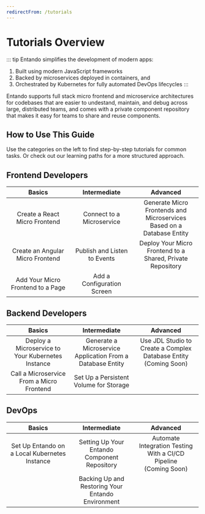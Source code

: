 ```yaml
---
redirectFrom: /tutorials
---
```

# Tutorials Overview

::: tip Entando simplifies the development of modern apps:

1. Built using modern JavaScript frameworks
2. Backed by microservices deployed in containers, and
3. Orchestrated by Kubernetes for fully automated DevOps lifecycles
:::

Entando supports full stack micro frontend and microservice architectures for codebases that are easier to undestand, maintain, and debug across large, distributed teams, and comes with a private component repository that makes it easy for teams to share and reuse components.

## How to Use This Guide

Use the categories on the left to find step-by-step tutorials for common tasks. Or check out our learning paths for a more structured approach.

## Frontend Developers

<style>
table th:first-of-type {
    width: 33%;
}
table th:nth-of-type(2) {
    width: 33%;
}
table th:nth-of-type(3) {
    width: 34%;
}
</style>

| Basics | Intermediate | Advanced
| :-: | :-: | :-:
| Create a React Micro Frontend | Connect to a Microservice | Generate Micro Frontends and Microservices Based on a Database Entity
| Create an Angular Micro Frontend | Publish and Listen to Events | Deploy Your Micro Frontend to a Shared, Private Repository
| Add Your Micro Frontend to a Page | Add a Configuration Screen |

## Backend Developers

| Basics | Intermediate | Advanced
| :-: | :-: | :-:
| Deploy a Microservice to Your Kubernetes Instance | Generate a Microservice Application From a Database Entity | Use JDL Studio to Create a Complex Database Entity (Coming Soon)
| Call a Microservice From a Micro Frontend | Set Up a Persistent Volume for Storage | 

## DevOps

| Basics | Intermediate | Advanced
| :-: | :-: | :-:
| Set Up Entando on a Local Kubernetes Instance | Setting Up Your Entando Component Repository | Automate Integration Testing With a CI/CD Pipeline <br> (Coming Soon)
|  | Backing Up and Restoring Your Entando Environment | 
